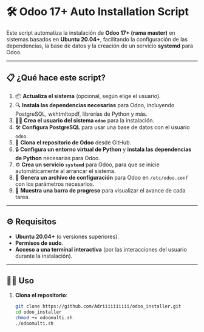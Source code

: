 # 🛠️ Odoo 17+ Auto Installation Script

Este script automatiza la instalación de **Odoo 17+ (rama master)** en sistemas basados en **Ubuntu 20.04+**, facilitando la configuración de las dependencias, la base de datos y la creación de un servicio **systemd** para Odoo.

---

## 📋 ¿Qué hace este script?

1. 📦 **Actualiza el sistema** (opcional, según elige el usuario).
2. 🔍 **Instala las dependencias necesarias** para Odoo, incluyendo PostgreSQL, wkhtmltopdf, librerías de Python y más.
3. 🧑‍💻 **Crea el usuario del sistema `odoo`** para la instalación.
4. 🛠️ **Configura PostgreSQL** para usar una base de datos con el usuario `odoo`.
5. 📂 **Clona el repositorio de Odoo** desde GitHub.
6. 🔒 **Configura un entorno virtual de Python** y **instala las dependencias de Python** necesarias para Odoo.
7. ⚙️ **Crea un servicio `systemd`** para Odoo, para que se inicie automáticamente al arrancar el sistema.
8. 💾 **Genera un archivo de configuración** para Odoo en `/etc/odoo.conf` con los parámetros necesarios.
9. 📝 **Muestra una barra de progreso** para visualizar el avance de cada tarea.

---

## ⚙️ Requisitos

- **Ubuntu 20.04+** (o versiones superiores).
- **Permisos de sudo**.
- **Acceso a una terminal interactiva** (por las interacciones del usuario durante la instalación).

---

## 🧑‍💻 Uso

1. **Clona el repositorio**:

   ```bash
   git clone https://github.com/Adriiiiiiiiii/odoo_installer.git
   cd odoo_installer
   chmod +x odoomulti.sh
   ./odoomulti.sh


